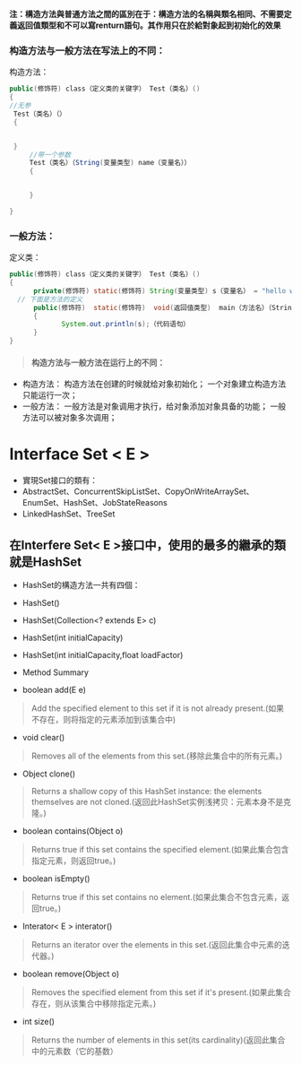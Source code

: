  ****注：構造方法與普通方法之間的區別在于：構造方法的名稱與類名相同、不需要定義返回值類型和不可以寫renturn語句。其作用只在於給對象起到初始化的效果****
 ### 构造方法与一般方法在写法上的不同：
 构造方法：
 ```java
 public(修饰符) class（定义类的关键字） Test（类名）()
 {
 //无参
  Test（类名）（）
  {  


  }
      //带一个参数
      Test（类名）（String(变量类型) name（变量名））
      {


      }

}
 ```
 ### 一般方法：
 定义类：
 ```java
 public(修饰符) class（定义类的关键字） Test（类名）()
 {
       private(修饰符) static(修饰符) String(变量类型) s（变量名） = "hello world";
   // 下面是方法的定义
       public(修饰符)  static(修饰符)  void(返回值类型)  main（方法名）（String[] args（参数）)
       {
              System.out.println(s);（代码语句）
       }
}
 ```
>#### 构造方法与一般方法在运行上的不同：
 * 构造方法：
 构造方法在创建的时候就给对象初始化；
 一个对象建立构造方法只能运行一次；
 * 一般方法：
 一般方法是对象调用才执行，给对象添加对象具备的功能；
 一般方法可以被对象多次调用；

# Interface Set < E >
* 實現Set接口的類有：
 * AbstractSet、ConcurrentSkipListSet、CopyOnWriteArraySet、EnumSet、HashSet、JobStateReasons
 * LinkedHashSet、TreeSet

## 在Interfere Set< E >接口中，使用的最多的繼承的類就是HashSet
 * HashSet的構造方法一共有四個：
  * HashSet()
  * HashSet(Collection<? extends E> c)
  * HashSet(int initialCapacity)
  * HashSet(int initialCapacity,float loadFactor)


 * Method Summary
  * boolean add(E e)
   >Add the specified element to this set if it is not already present.(如果不存在，则将指定的元素添加到该集合中)

  * void clear()
   >Removes all of the elements from this set.(移除此集合中的所有元素。)

  * Object clone()
   >Returns a shallow copy of this HashSet instance: the elements themselves are not cloned.(返回此HashSet实例浅拷贝：元素本身不是克隆。)

  * boolean contains(Object o)
   >Returns true if this set contains the specified element.(如果此集合包含指定元素，则返回true。)

  * boolean isEmpty()
   >Returns true if this set contains no element.(如果此集合不包含元素，返回true。)

  * Interator< E > interator()
   >Returns an iterator over the elements in this set.(返回此集合中元素的迭代器。)

  * boolean remove(Object o)
   >Removes the specified element from this set if it's present.(如果此集合存在，则从该集合中移除指定元素。)

  * int size()
   >Returns the number of elements in this set(its cardinality)(返回此集合中的元素数（它的基数）
